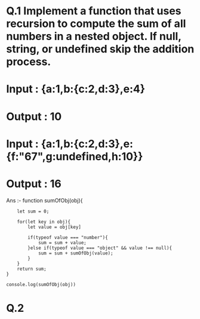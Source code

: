# Q.1 Implement a function that uses recursion to compute the sum of all numbers in a nested object. If null, string, or undefined skip the addition process.

# Input : {a:1,b:{c:2,d:3},e:4}
# Output : 10
# Input : {a:1,b:{c:2,d:3},e:{f:"67",g:undefined,h:10}}
# Output : 16

Ans :-
    function sumOfObj(obj){

        let sum = 0;

        for(let key in obj){
            let value = obj[key]

            if(typeof value === "number"){
                sum = sum + value;
            }else if(typeof value === "object" && value !== null){
                sum = sum + sumOfObj(value);
            }
        }
        return sum;
    }

    console.log(sumOfObj(obj))

# Q.2 